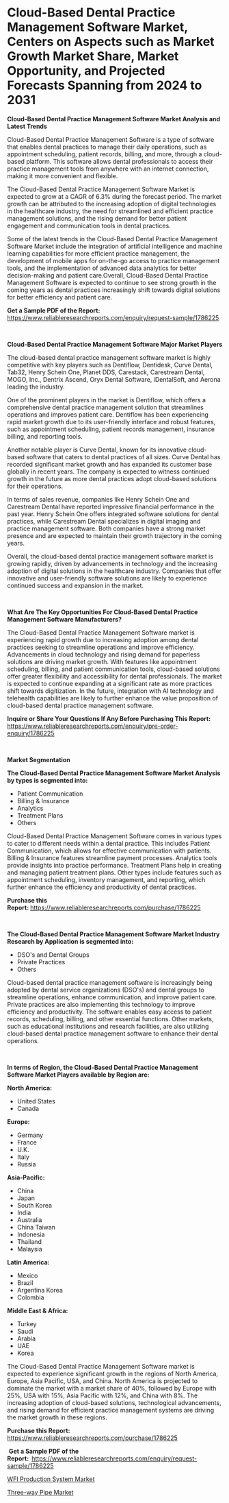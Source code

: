 <p><h1>Cloud-Based Dental Practice Management Software Market, Centers on Aspects such as Market Growth Market Share, Market Opportunity, and Projected Forecasts Spanning from 2024 to 2031</h1></p><p><strong>Cloud-Based Dental Practice Management Software Market Analysis and Latest Trends</strong></p>
<p><p>Cloud-Based Dental Practice Management Software is a type of software that enables dental practices to manage their daily operations, such as appointment scheduling, patient records, billing, and more, through a cloud-based platform. This software allows dental professionals to access their practice management tools from anywhere with an internet connection, making it more convenient and flexible.</p><p>The Cloud-Based Dental Practice Management Software Market is expected to grow at a CAGR of 6.3% during the forecast period. The market growth can be attributed to the increasing adoption of digital technologies in the healthcare industry, the need for streamlined and efficient practice management solutions, and the rising demand for better patient engagement and communication tools in dental practices.</p><p>Some of the latest trends in the Cloud-Based Dental Practice Management Software Market include the integration of artificial intelligence and machine learning capabilities for more efficient practice management, the development of mobile apps for on-the-go access to practice management tools, and the implementation of advanced data analytics for better decision-making and patient care.Overall, Cloud-Based Dental Practice Management Software is expected to continue to see strong growth in the coming years as dental practices increasingly shift towards digital solutions for better efficiency and patient care.</p></p>
<p><strong>Get a Sample PDF of the Report:&nbsp;</strong> <a href="https://www.reliableresearchreports.com/enquiry/request-sample/1786225">https://www.reliableresearchreports.com/enquiry/request-sample/1786225</a></p>
<p>&nbsp;</p>
<p><strong>Cloud-Based Dental Practice Management Software Major Market Players</strong></p>
<p><p>The cloud-based dental practice management software market is highly competitive with key players such as Dentiflow, Dentidesk, Curve Dental, Tab32, Henry Schein One, Planet DDS, Carestack, Carestream Dental, MOGO, Inc., Dentrix Ascend, Oryx Dental Software, iDentalSoft, and Aerona leading the industry.</p><p>One of the prominent players in the market is Dentiflow, which offers a comprehensive dental practice management solution that streamlines operations and improves patient care. Dentiflow has been experiencing rapid market growth due to its user-friendly interface and robust features, such as appointment scheduling, patient records management, insurance billing, and reporting tools.</p><p>Another notable player is Curve Dental, known for its innovative cloud-based software that caters to dental practices of all sizes. Curve Dental has recorded significant market growth and has expanded its customer base globally in recent years. The company is expected to witness continued growth in the future as more dental practices adopt cloud-based solutions for their operations.</p><p>In terms of sales revenue, companies like Henry Schein One and Carestream Dental have reported impressive financial performance in the past year. Henry Schein One offers integrated software solutions for dental practices, while Carestream Dental specializes in digital imaging and practice management software. Both companies have a strong market presence and are expected to maintain their growth trajectory in the coming years.</p><p>Overall, the cloud-based dental practice management software market is growing rapidly, driven by advancements in technology and the increasing adoption of digital solutions in the healthcare industry. Companies that offer innovative and user-friendly software solutions are likely to experience continued success and expansion in the market.</p></p>
<p>&nbsp;</p>
<p><strong>What Are The Key Opportunities For Cloud-Based Dental Practice Management Software Manufacturers?</strong></p>
<p><p>The Cloud-Based Dental Practice Management Software market is experiencing rapid growth due to increasing adoption among dental practices seeking to streamline operations and improve efficiency. Advancements in cloud technology and rising demand for paperless solutions are driving market growth. With features like appointment scheduling, billing, and patient communication tools, cloud-based solutions offer greater flexibility and accessibility for dental professionals. The market is expected to continue expanding at a significant rate as more practices shift towards digitization. In the future, integration with AI technology and telehealth capabilities are likely to further enhance the value proposition of cloud-based dental practice management software.</p></p>
<p><strong>Inquire or Share Your Questions If Any Before Purchasing This Report:</strong> <a href="https://www.reliableresearchreports.com/enquiry/pre-order-enquiry/1786225">https://www.reliableresearchreports.com/enquiry/pre-order-enquiry/1786225</a></p>
<p>&nbsp;</p>
<p><strong>Market Segmentation</strong></p>
<p><strong>The Cloud-Based Dental Practice Management Software Market Analysis by types is segmented into:</strong></p>
<p><ul><li>Patient Communication</li><li>Billing & Insurance</li><li>Analytics</li><li>Treatment Plans</li><li>Others</li></ul></p>
<p><p>Cloud-Based Dental Practice Management Software comes in various types to cater to different needs within a dental practice. This includes Patient Communication, which allows for effective communication with patients. Billing & Insurance features streamline payment processes. Analytics tools provide insights into practice performance. Treatment Plans help in creating and managing patient treatment plans. Other types include features such as appointment scheduling, inventory management, and reporting, which further enhance the efficiency and productivity of dental practices.</p></p>
<p><strong>Purchase this Report:&nbsp;</strong><a href="https://www.reliableresearchreports.com/purchase/1786225">https://www.reliableresearchreports.com/purchase/1786225</a></p>
<p>&nbsp;</p>
<p><strong>The Cloud-Based Dental Practice Management Software Market Industry Research by Application is segmented into:</strong></p>
<p><ul><li>DSO's and Dental Groups</li><li>Private Practices</li><li>Others</li></ul></p>
<p><p>Cloud-based dental practice management software is increasingly being adopted by dental service organizations (DSO's) and dental groups to streamline operations, enhance communication, and improve patient care. Private practices are also implementing this technology to improve efficiency and productivity. The software enables easy access to patient records, scheduling, billing, and other essential functions. Other markets, such as educational institutions and research facilities, are also utilizing cloud-based dental practice management software to enhance their dental operations.</p></p>
<p>&nbsp;</p>
<p><strong>In terms of Region, the Cloud-Based Dental Practice Management Software Market Players available by Region are:</strong></p>
<p>
    <p> <strong> North America: </strong>
        <ul>
            <li>United States</li>
            <li>Canada</li>
        </ul>
        </p> 
    <p> <strong> Europe: </strong>
        <ul>
            <li>Germany</li>
            <li>France</li>
            <li>U.K.</li>
            <li>Italy</li>
            <li>Russia</li>
        </ul>
        </p> 
    <p> <strong> Asia-Pacific: </strong>
        <ul>
            <li>China</li>
            <li>Japan</li>
            <li>South Korea</li>
            <li>India</li>
            <li>Australia</li>
            <li>China Taiwan</li>
            <li>Indonesia</li>
            <li>Thailand</li>
            <li>Malaysia</li>
        </ul>
        </p> 
    <p> <strong> Latin America: </strong>
        <ul>
            <li>Mexico</li>
            <li>Brazil</li>
            <li>Argentina Korea</li>
            <li>Colombia</li>
        </ul>
        </p> 
    <p> <strong> Middle East & Africa: </strong>
        <ul>
            <li>Turkey</li>
            <li>Saudi</li>
            <li>Arabia</li>
            <li>UAE</li>
            <li>Korea</li>
        </ul>
    </p>
    </p>
<p><p>The Cloud-Based Dental Practice Management Software market is expected to experience significant growth in the regions of North America, Europe, Asia Pacific, USA, and China. North America is projected to dominate the market with a market share of 40%, followed by Europe with 25%, USA with 15%, Asia Pacific with 12%, and China with 8%. The increasing adoption of cloud-based solutions, technological advancements, and rising demand for efficient practice management systems are driving the market growth in these regions.</p></p>
<p><strong>Purchase this Report: </strong><a href="https://www.reliableresearchreports.com/purchase/1786225">https://www.reliableresearchreports.com/purchase/1786225</a></p>
<p>&nbsp;<strong>Get a Sample PDF of the Report:&nbsp;&nbsp;</strong><a href="https://www.reliableresearchreports.com/enquiry/request-sample/1786225">https://www.reliableresearchreports.com/enquiry/request-sample/1786225</a></p>
<p><strong></strong></p>
<p><p><a href="https://issuu.com/reportprime-2/docs/wfi-production-system-market-size-2030.pptx">WFI Production System Market</a></p><p><a href="https://issuu.com/reportprime-2/docs/three-way-pipe-market-size-2030.pptx">Three-way Pipe Market</a></p></p>